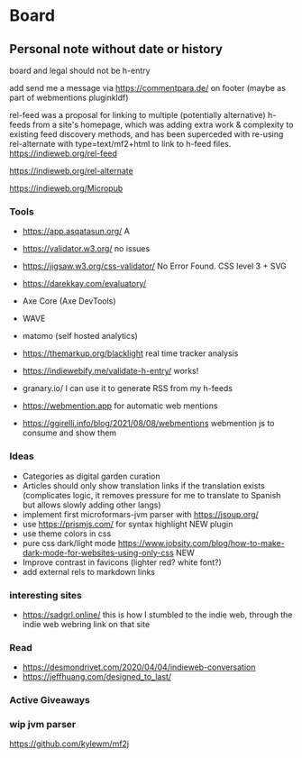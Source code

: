 # Board

## Personal note without date or history

board and legal should not be h-entry

add send me a message via https://commentpara.de/ on footer (maybe as part of webmentions pluginkldf)

rel-feed was a proposal for linking to multiple (potentially alternative) h-feeds from a site's homepage, which was adding extra work & complexity to existing feed discovery methods, and has been superceded with re-using rel-alternate with type=text/mf2+html to link to h-feed files. https://indieweb.org/rel-feed

https://indieweb.org/rel-alternate

https://indieweb.org/Micropub 

### Tools

* https://app.asqatasun.org/ A
* https://validator.w3.org/ no issues
* https://jigsaw.w3.org/css-validator/  No Error Found. CSS level 3 + SVG
* https://darekkay.com/evaluatory/
* Axe Core (Axe DevTools)
* WAVE

* matomo (self hosted analytics)
* https://themarkup.org/blacklight real time tracker analysis

* https://indiewebify.me/validate-h-entry/ works!
* granary.io/ I can use it to generate RSS from my h-feeds
* https://webmention.app for automatic web mentions
* https://ggirelli.info/blog/2021/08/08/webmentions webmention js to consume and show them

### Ideas
* Categories as digital garden curation
* Articles should only show translation links if the translation exists
(complicates logic, it removes pressure for me to translate to Spanish but allows slowly adding other langs)
* implement first microformars-jvm parser with https://jsoup.org/
* use https://prismjs.com/ for syntax highlight NEW plugin
* use theme colors in css
* pure css dark/light mode https://www.jobsity.com/blog/how-to-make-dark-mode-for-websites-using-only-css NEW
* Improve contrast in favicons (lighter red? white font?)
* add external rels to markdown links

### interesting sites
* https://sadgrl.online/ this is how I stumbled to the indie web, through the indie web webring link on that site

### Read
* https://desmondrivet.com/2020/04/04/indieweb-conversation
* https://jeffhuang.com/designed_to_last/

### Active Giveaways



### wip jvm parser 

https://github.com/kylewm/mf2j
